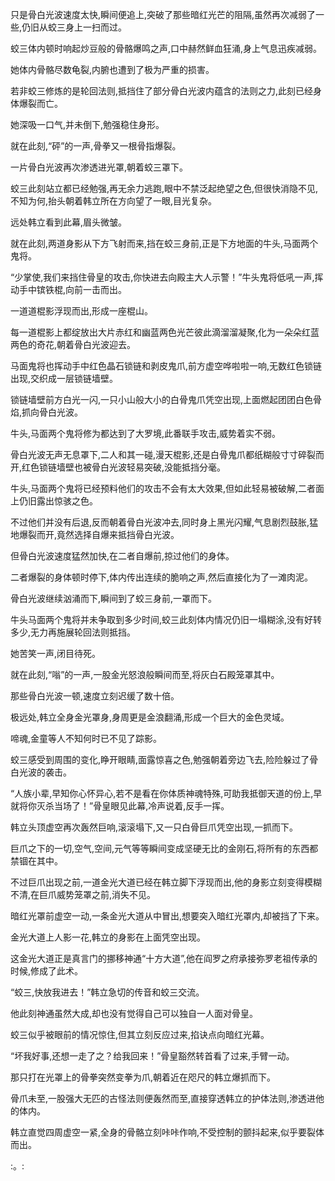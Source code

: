 
只是骨白光波速度太快,瞬间便追上,突破了那些暗红光芒的阻隔,虽然再次减弱了一些,仍旧从蛟三身上一扫而过。

蛟三体内顿时响起炒豆般的骨骼爆鸣之声,口中赫然鲜血狂涌,身上气息迅疾减弱。

她体内骨骼尽数龟裂,内腑也遭到了极为严重的损害。

若非蛟三修炼的是轮回法则,抵挡住了部分骨白光波内蕴含的法则之力,此刻已经身体爆裂而亡。

她深吸一口气,并未倒下,勉强稳住身形。

就在此刻,“砰”的一声,骨拳又一根骨指爆裂。

一片骨白光波再次渗透进光罩,朝着蛟三罩下。

蛟三此刻站立都已经勉强,再无余力逃跑,眼中不禁泛起绝望之色,但很快消隐不见,不知为何,抬头朝着韩立所在方向望了一眼,目光复杂。

远处韩立看到此幕,眉头微皱。

就在此刻,两道身影从下方飞射而来,挡在蛟三身前,正是下方地面的牛头,马面两个鬼将。

“少掌使,我们来挡住骨皇的攻击,你快进去向殿主大人示警！”牛头鬼将低吼一声,挥动手中镔铁棍,向前一击而出。

一道道棍影浮现而出,形成一座棍山。

每一道棍影上都绽放出大片赤红和幽蓝两色光芒彼此滴溜溜凝聚,化为一朵朵红蓝两色的奇花,朝着骨白光波迎去。

马面鬼将也挥动手中红色晶石锁链和剥皮鬼爪,前方虚空哗啦啦一响,无数红色锁链出现,交织成一层锁链墙壁。

锁链墙壁前方白光一闪,一只小山般大小的白骨鬼爪凭空出现,上面燃起团团白色骨焰,抓向骨白光波。

牛头,马面两个鬼将修为都达到了大罗境,此番联手攻击,威势着实不弱。

骨白光波无声无息罩下,二人和其一碰,漫天棍影,还是白骨鬼爪都纸糊般寸寸碎裂而开,红色锁链墙壁也被骨白光波轻易突破,没能抵挡分毫。

牛头,马面两个鬼将已经预料他们的攻击不会有太大效果,但如此轻易被破解,二者面上仍旧露出惊骇之色。

不过他们并没有后退,反而朝着骨白光波冲去,同时身上黑光闪耀,气息剧烈鼓胀,猛地爆裂而开,竟然选择自爆来抵挡骨白光波。

但骨白光波速度猛然加快,在二者自爆前,掠过他们的身体。

二者爆裂的身体顿时停下,体内传出连续的脆响之声,然后直接化为了一滩肉泥。

骨白光波继续汹涌而下,瞬间到了蛟三身前,一罩而下。

牛头马面两个鬼将并未争取到多少时间,蛟三此刻体内情况仍旧一塌糊涂,没有好转多少,无力再施展轮回法则抵挡。

她苦笑一声,闭目待死。

就在此刻,“嗡”的一声,一股金光怒浪般瞬间而至,将灰白石殿笼罩其中。

那些骨白光波一顿,速度立刻迟缓了数十倍。

极远处,韩立全身金光罩身,身周更是金浪翻涌,形成一个巨大的金色灵域。

啼魂,金童等人不知何时已不见了踪影。

蛟三感受到周围的变化,睁开眼睛,面露惊喜之色,勉强朝着旁边飞去,险险躲过了骨白光波的袭击。

“人族小辈,早知你心怀异心,若不是看在你体质神魂特殊,可助我抵御天道的份上,早就将你灭杀当场了！”骨皇眼见此幕,冷声说着,反手一挥。

韩立头顶虚空再次轰然巨响,滚滚塌下,又一只白骨巨爪凭空出现,一抓而下。

巨爪之下的一切,空气,空间,元气等等瞬间变成坚硬无比的金刚石,将所有的东西都禁锢在其中。

不过巨爪出现之前,一道金光大道已经在韩立脚下浮现而出,他的身影立刻变得模糊不清,在巨爪威势笼罩之前,消失不见。

暗红光罩前虚空一动,一条金光大道从中冒出,想要突入暗红光罩内,却被挡了下来。

金光大道上人影一花,韩立的身影在上面凭空出现。

这金光大道正是真言门的挪移神通“十方大道”,他在阎罗之府承接弥罗老祖传承的时候,修成了此术。

“蛟三,快放我进去！”韩立急切的传音和蛟三交流。

他此刻神通虽然大成,却也没有觉得自己可以独自一人面对骨皇。

蛟三似乎被眼前的情况惊住,但其立刻反应过来,掐诀点向暗红光幕。

“坏我好事,还想一走了之？给我回来！”骨皇豁然转首看了过来,手臂一动。

那只打在光罩上的骨拳突然变拳为爪,朝着近在咫尺的韩立爆抓而下。

骨爪未至,一股强大无匹的古怪法则便轰然而至,直接穿透韩立的护体法则,渗透进他的体内。

韩立直觉四周虚空一紧,全身的骨骼立刻咔咔作响,不受控制的颤抖起来,似乎要裂体而出。

:。: